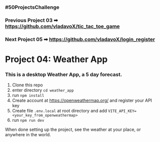 ### #50ProjectsChallenge

### Previous Project 03 ➡ https://github.com/vladavoX/tic_tac_toe_game<br />
### Next Project 05 ➡ https://github.com/vladavoX/login_register

# Project 04: Weather App

### This is a desktop Weather App, a 5 day forecast.

1. Clone this repo
2. enter directory `cd weather_app`
3. run `npm install`
4. Create account at https://openweathermap.org/ and register your API key
5. Create file `.env.local` at root directory and add `VITE_API_KEY=<your_key_from_openweathermap>`
6. run `npm run dev`

When done setting up the project, see the weather at your place, or anywhere in the world.

